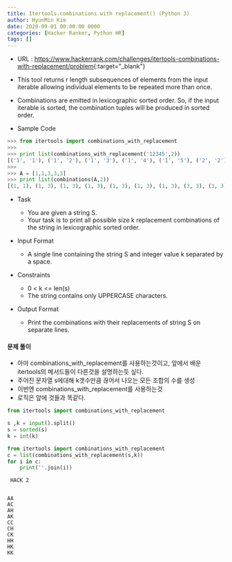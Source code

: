 ```yaml
---
title: Itertools.combinations with replacement() (Python 3)
author: HyunMin Kim
date: 2020-09-01 00:00:00 0000
categories: [Hacker Ranker, Python HR]
tags: []
---
```


- URL : <https://www.hackerrank.com/challenges/itertools-combinations-with-replacement/problem>{:target="_blank"}

- This tool returns r length subsequences of elements from the input iterable allowing individual elements to be repeated more than once.
- Combinations are emitted in lexicographic sorted order. So, if the input iterable is sorted, the combination tuples will be produced in sorted order.

- Sample Code
```python
>>> from itertools import combinations_with_replacement
>>> 
>>> print list(combinations_with_replacement('12345',2))
[('1', '1'), ('1', '2'), ('1', '3'), ('1', '4'), ('1', '5'), ('2', '2'), ('2', '3'), ('2', '4'), ('2', '5'), ('3', '3'), ('3', '4'), ('3', '5'), ('4', '4'), ('4', '5'), ('5', '5')]
>>> 
>>> A = [1,1,3,3,3]
>>> print list(combinations(A,2))
[(1, 1), (1, 3), (1, 3), (1, 3), (1, 3), (1, 3), (1, 3), (3, 3), (3, 3), (3, 3)]
```

- Task
    - You are given a string S.
    - Your task is to print all possible size k replacement combinations of the string in lexicographic sorted order.

- Input Format
    - A single line containing the string S and integer value k separated by a space.

- Constraints
    - 0 < k <= len(s)
    - The string contains only UPPERCASE characters.

- Output Format
    - Print the combinations with their replacements of string S on separate lines.

#### 문제 풀이
- 아마 combinations_with_replacement를 사용하는것이고, 앞에서 배운 itertools의 메서드들이 다른것을 설명하는듯 싶다.
- 주어진 문자열 s에대해 k갯수만큼 끊어서 나오는 모든 조합의 수를 생성
- 이번엔 combinations_with_replacement를 사용하는것
- 로직은 앞에 것들과 똑같다.


```python
from itertools import combinations_with_replacement

s ,k = input().split()
s = sorted(s)
k = int(k)

from itertools import combinations_with_replacement
c = list(combinations_with_replacement(s,k))
for i in c:
    print(''.join(i))
```

     HACK 2


    AA
    AC
    AH
    AK
    CC
    CH
    CK
    HH
    HK
    KK